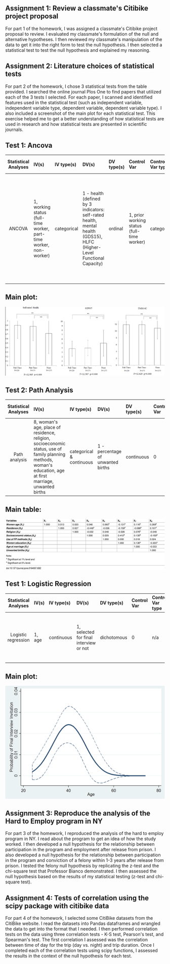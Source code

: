 ## Assignment 1: Review a classmate's Citibike project proposal

For part 1 of the homework, I was assigned a classmate's Citibike project proposal to review. I evaluated my classmate's formulation of the null and alternative hypotheses. I then reviewed my classmate's manipulation of the data to get it into the right form to test the null hypothesis. I then selected a statistical test to test the null hypothesis and explained my reasoning. 

## Assignment 2: Literature choices of statistical tests

For part 2 of the homework, I chose 3 statistical tests from the table provided. I searched the online journal Plos One to find papers that utilized each of the 3 tests I selected. For each paper, I scanned and identified features used in the statistical test (such as independent variable, independent variable type, dependent variable, dependent variable type). I also included a screenshot of the main plot for each statistical test. This exercise helped me to get a better understanding of how statistical tests are used in research and how statistical tests are presented in scientific journals. 

## Test 1: Ancova

| **Statistical Analyses**	|  **IV(s)**  |  **IV type(s)** |  **DV(s)**  |  **DV type(s)**  |  **Control Var** | **Control Var type**  | **Question to be answered** | **_H0_** | **alpha** | **link to paper**| 
|:----------:|:----------|:------------|:-------------|:-------------|:------------|:------------- |:------------------|:----:|:-------:|:-------|
ANCOVA	| 1, working status (full-time worker, part-time worker, non-worker) | categorical | 1 - health (defined by 3 indicators: self-rated health, mental health (GDS15), HLFC (Higher-Level Functional Capacity)| ordinal | 1, prior working status (full-time worker) | categorical | 	Are Japanese people from Wako city age 65 and older who continue working healthier than Japanese people from Wako city age 65 and older who retire?  | Retiree health >= Worker health | 0.01 | [Effects of the Change in Working Status on the Health of Older People in Japan](https://journals.plos.org/plosone/article?id=10.1371/journal.pone.0144069) |

## Main plot: 

![main plot](japanese_health.png)

## Test 2: Path Analysis

| **Statistical Analyses**	|  **IV(s)**  |  **IV type(s)** |  **DV(s)**  |  **DV type(s)**  |  **Control Var** | **Control Var type**  | **Question to be answered** | **_H0_** | **alpha** | **link to paper**| 
|:----------:|:----------|:------------|:-------------|:-------------|:------------|:------------- |:------------------|:----:|:-------:|:-------|
Path analysis	| 8, woman's age, place of residence, religion, socioeconomic status, use of family planning methods, woman's education, age at first marriage, unwanted births | categorical & continuous | 1 - percentage of unwanted births | continuous | 0 | n/a | 	What are the direct and indirect effects of socio-demographic factors on unwanted births in Bangladesh? | socio-demographic factors have no effect on unwanted births in Bangladesh | 0.01 | [Correlates of Unwanted Births in Bangladesh: A Study through Path Analysis](https://journals.plos.org/plosone/article?id=10.1371/journal.pone.0164007) |

## Main table: 

![main plot](bangladesh_births.png)


## Test 1: Logistic Regression

| **Statistical Analyses**	|  **IV(s)**  |  **IV type(s)** |  **DV(s)**  |  **DV type(s)**  |  **Control Var** | **Control Var type**  | **Question to be answered** | **_H0_** | **alpha** | **link to paper**| 
|:----------:|:----------|:------------|:-------------|:-------------|:------------|:------------- |:------------------|:----:|:-------:|:-------|
Logistic regression	| 1, age | continuous | 1, selected for final interview or not | dichotomous | 0 | n/a | 	Does age have an effect in the astronaut final interview selection process? | age has no effect on being selected for final interview | 0.05 | [Analysis of age as a factor in NASA astronaut selection and career landmarks](https://journals.plos.org/plosone/article?id=10.1371/journal.pone.0181381) |

## Main plot:

![main plot](astronauts.png)

## Assignment 3: Reproduce the analysis of the Hard to Employ program in NY

For part 3 of the homework, I reproduced the analysis of the hard to employ program in NY. I read about the program to get an idea of how the study worked. I then developed a null hypothesis for the relationship between participation in the program and employment after release from prison. I also developed a null hypothesis for the relationship between participation in the program and conviction of a felony within 1-3 years after release from prison. I tested the felony null hypothesis by replicating the z-test and the chi-square test that Professor Bianco demonstrated. I then assessed the null hypothesis based on the results of my statistical testing (z-test and chi-square test). 

## Assignment 4: Tests of correlation using the scipy package with citibike data

For part 4 of the homework, I selected some CitiBike datasets from the CitiBike website. I read the datasets into Pandas dataframes and wrangled the data to get into the format that I needed. I then performed correlation tests on the data using three correlation tests - K-S test, Pearson's test, and Spearman's test. The first correlation I assessed was the correlation between time of day for the trip (day vs. night) and trip duration. Once I completed each of the correlation tests using scipy functions, I assessed the results in the context of the null hypothesis for each test. 



